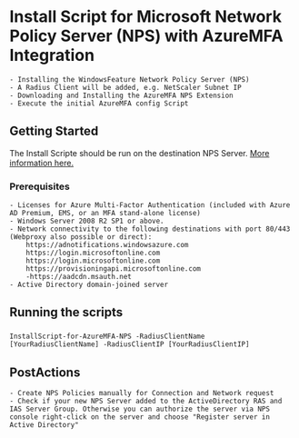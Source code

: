 # Install Script for Microsoft Network Policy Server (NPS) with AzureMFA Integration

```
- Installing the WindowsFeature Network Policy Server (NPS)
- A Radius Client will be added, e.g. NetScaler Subnet IP
- Downloading and Installing the AzureMFA NPS Extension
- Execute the initial AzureMFA config Script
```

## Getting Started

The Install Scripte should be run on the destination NPS Server.
[More information here.](https://docs.microsoft.com/de-de/azure/active-directory/authentication/howto-mfa-nps-extension)

### Prerequisites

```
- Licenses for Azure Multi-Factor Authentication (included with Azure AD Premium, EMS, or an MFA stand-alone license)
- Windows Server 2008 R2 SP1 or above.
- Network connectivity to the following destinations with port 80/443 (Webproxy also possible or direct):
	https://adnotifications.windowsazure.com
	https://login.microsoftonline.com
	https://login.microsoftonline.com
	https://provisioningapi.microsoftonline.com
	-https://aadcdn.msauth.net
- Active Directory domain-joined server
```

## Running the scripts

### 

```
InstallScript-for-AzureMFA-NPS -RadiusClientName [YourRadiusClientName] -RadiusClientIP [YourRadiusClientIP]
```

## PostActions

```
- Create NPS Policies manually for Connection and Network request
- Check if your new NPS Server added to the ActiveDirectory RAS and IAS Server Group. Otherwise you can authorize the server via NPS console right-click on the server and choose "Register server in Active Directory"
```

#